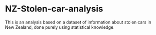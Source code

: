 # NZ-Stolen-car-analysis

This is an analysis based on a dataset of information about stolen cars in New Zealand, done purely using statistical knowledge.
